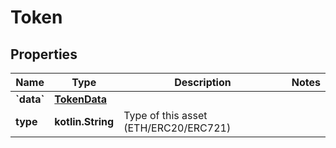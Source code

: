 
# Token

## Properties
Name | Type | Description | Notes
------------ | ------------- | ------------- | -------------
**&#x60;data&#x60;** | [**TokenData**](TokenData.md) |  | 
**type** | **kotlin.String** | Type of this asset (ETH/ERC20/ERC721) | 



